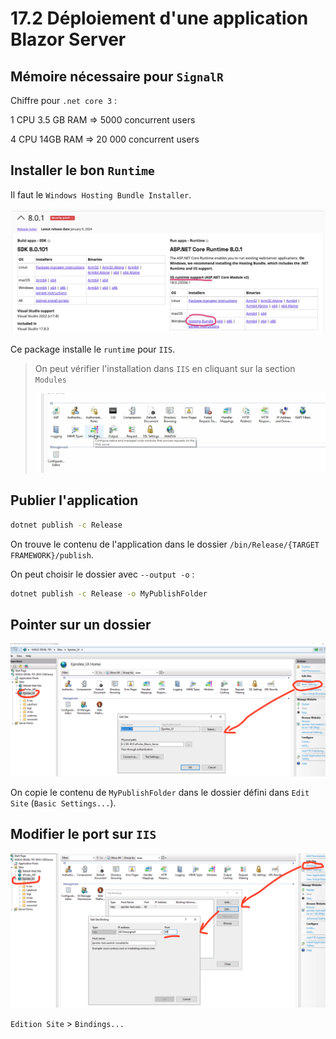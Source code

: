 # 17.2 Déploiement d'une application Blazor Server

## Mémoire nécessaire pour `SignalR`

Chiffre pour `.net core 3` :

1 CPU 3.5 GB RAM => 5000 concurrent users

4 CPU 14GB RAM => 20 000 concurrent users



## Installer le bon `Runtime`

Il faut le `Windows Hosting Bundle Installer`.

<img src="assets/hosting-bundle-for-iis.png" alt="hosting-bundle-for-iis" />

Ce package installe le `runtime` pour `IIS`.

> On peut vérifier l'installation dans `IIS` en cliquant sur la section `Modules`
>
> <img src="assets/modules-section-to-click.png" alt="modules-section-to-click" />



## Publier l'application

```bash
dotnet publish -c Release
```

On trouve le contenu de l'application dans le dossier `/bin/Release/{TARGET FRAMEWORK}/publish`.

On peut choisir le dossier avec `--output -o` :

```bash
dotnet publish -c Release -o MyPublishFolder
```



## Pointer sur un dossier

<img src="assets/iis-phisical-path-folder-publish.png" alt="iis-phisical-path-folder-publish" />

On copie le contenu de `MyPublishFolder` dans le dossier défini dans `Edit Site` (`Basic Settings...`).



## Modifier le port sur `IIS`

<img src="assets/iis-editing-port-for-site.png" alt="iis-editing-port-for-site" />

`Edition Site` > `Bindings...`

